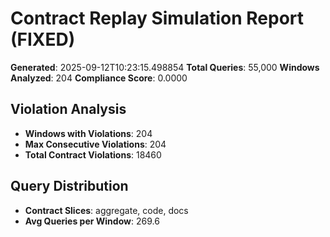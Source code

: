 # Contract Replay Simulation Report (FIXED)

**Generated**: 2025-09-12T10:23:15.498854
**Total Queries**: 55,000
**Windows Analyzed**: 204
**Compliance Score**: 0.0000

## Violation Analysis

- **Windows with Violations**: 204
- **Max Consecutive Violations**: 204
- **Total Contract Violations**: 18460

## Query Distribution

- **Contract Slices**: aggregate, code, docs
- **Avg Queries per Window**: 269.6

